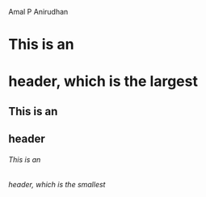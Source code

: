 Amal P Anirudhan 
 # This is an <h1> header, which is the largest
## This is an <h2> header
###### This is an <h6> header, which is the smallest
 
